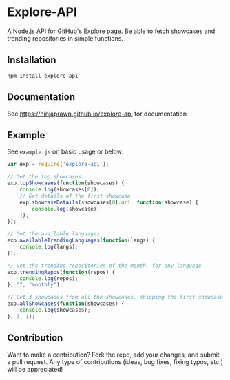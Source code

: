 # Explore-API
A Node.js API for GitHub's Explore page. Be able to fetch showcases and trending repositories in simple functions.

## Installation
`npm install explore-api`

## Documentation
See https://ninjaprawn.github.io/explore-api for documentation

## Example
See `example.js` on basic usage or below:
```js
var exp = require('explore-api');

// Get the top showcases
exp.topShowcases(function(showcases) {
	console.log(showcases[0]);
	// Get details of the first showcase
	exp.showcaseDetails(showcases[0].url, function(showcase) {
		console.log(showcase);
	});
});

// Get the available languages
exp.availableTrendingLanguages(function(langs) {
	console.log(langs);
});

// Get the trending repositories of the month, for any language
exp.trendingRepos(function(repos) {
	console.log(repos);
}, "", "monthly");

// Get 3 showcases from all the showcases, skipping the first showcase
exp.allShowcases(function(showcases) {
	console.log(showcases);
}, 3, 1);
```

## Contribution
Want to make a contribution? Fork the repo, add your changes, and submit a pull request. Any type of contributions (ideas, bug fixes, fixing typos, etc.) will be appreciated!
